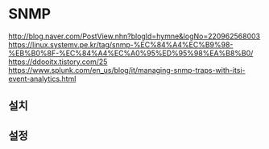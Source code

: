 # SNMP

<http://blog.naver.com/PostView.nhn?blogId=hymne&logNo=220962568003>
<https://linux.systemv.pe.kr/tag/snmp-%EC%84%A4%EC%B9%98-%EB%B0%8F-%EC%84%A4%EC%A0%95%ED%95%98%EA%B8%B0/>
<https://ddooitx.tistory.com/25>
<https://www.splunk.com/en_us/blog/it/managing-snmp-traps-with-itsi-event-analytics.html>


## 설치


## 설정
